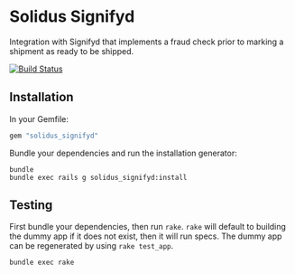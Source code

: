 Solidus Signifyd
================

Integration with Signifyd that implements a fraud check prior to marking a
shipment as ready to be shipped.

[![Build Status](https://travis-ci.org/solidusio/solidus_signifyd.svg?branch=master)](https://travis-ci.org/solidusio/solidus_signifyd)

Installation
------------

In your Gemfile:

```ruby
gem "solidus_signifyd"
```

Bundle your dependencies and run the installation generator:

```shell
bundle
bundle exec rails g solidus_signifyd:install
```

Testing
-------

First bundle your dependencies, then run `rake`. `rake` will default to
building the dummy app if it does not exist, then it will run specs. The dummy
app can be regenerated by using `rake test_app`.

```shell
bundle exec rake
```

